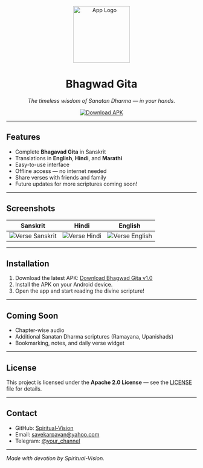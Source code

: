 <p align="center">
  <img src="https://github.com/Spiritual-Vision/Bhagavad-Gita/blob/main/assets/logo.png" width="150" alt="App Logo"/>
</p>

<h1 align="center">Bhagwad Gita</h1>
<p align="center"><em>The timeless wisdom of Sanatan Dharma — in your hands.</em></p>

<p align="center">
  <a href="https://github.com/Spiritual-Vision/Maha-Gita/releases/">
    <img src="https://img.shields.io/badge/Download-APK-brightgreen?style=for-the-badge&logo=android" alt="Download APK">
  </a>
</p>

---

## Features

- Complete **Bhagavad Gita** in Sanskrit
- Translations in **English**, **Hindi**, and **Marathi**
- Easy-to-use interface
- Offline access — no internet needed
- Share verses with friends and family
- Future updates for more scriptures coming soon!

---

## Screenshots

| Sanskrit | Hindi | English |
|----------|-------|---------|
| ![Verse Sanskrit](https://github.com/Spiritual-Vision/Bhagavad-Gita/blob/main/assets/sanskrit.png) | ![Verse Hindi](https://github.com/Spiritual-Vision/Bhagavad-Gita/blob/main/assets/hindi.png) | ![Verse English](https://github.com/Spiritual-Vision/Bhagavad-Gita/blob/main/assets/english.png) |

---

## Installation

1. Download the latest APK:
   [Download Bhagwad Gita v1.0](https://github.com/Spiritual-Vision/Bhagavad-Gita/releases/download/v1.0/Bhagwad_Gita_v1.0.apk)
2. Install the APK on your Android device.
3. Open the app and start reading the divine scripture!

---

## Coming Soon

- Chapter-wise audio
- Additional Sanatan Dharma scriptures (Ramayana, Upanishads)
- Bookmarking, notes, and daily verse widget

---

## License

This project is licensed under the **Apache 2.0 License** — see the [LICENSE](https://github.com/Spiritual-Vision/Bhagavad-Gita/blob/main/LICENSE) file for details.

---

## Contact

- GitHub: [Spiritual-Vision](https://github.com/Spiritual-Vision)
- Email: [savekarpavan@yahoo.com](mailto:savekarpavan@yahoo.com)
- Telegram: [@your_channel](https://t.me/your_channel)

---

*Made with devotion by Spiritual-Vision.*
